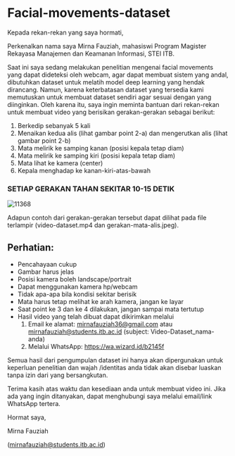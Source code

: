 # Facial-movements-dataset
Kepada rekan-rekan yang saya hormati,

Perkenalkan nama saya Mirna Fauziah, mahasiswi Program Magister Rekayasa Manajemen dan Keamanan Informasi, STEI ITB. 

Saat ini saya sedang melakukan penelitian mengenai facial movements yang dapat dideteksi oleh webcam, agar dapat membuat sistem yang andal, dibutuhkan dataset untuk melatih model deep learning yang hendak dirancang. Namun, karena keterbatasan dataset yang tersedia kami memutuskan untuk membuat dataset sendiri agar sesuai dengan yang diinginkan. Oleh karena itu, saya ingin meminta bantuan dari rekan-rekan untuk membuat video yang berisikan gerakan-gerakan sebagai berikut:
1. Berkedip sebanyak 5 kali 
2. Menaikan kedua alis (lihat gambar point 2-a) dan mengerutkan alis (lihat gambar point 2-b)
3. Mata melirik ke samping kanan (posisi kepala tetap diam)
4. Mata melirik ke samping kiri (posisi kepala tetap diam)
5. Mata lihat ke kamera (center) 
6. Kepala menghadap ke kanan-kiri-atas-bawah

### SETIAP GERAKAN TAHAN SEKITAR 10-15 DETIK

![11368](https://user-images.githubusercontent.com/60698877/97029815-22e37680-1588-11eb-97a3-7e5397045c80.jpg)

Adapun contoh dari gerakan-gerakan tersebut dapat dilihat pada file terlampir (video-dataset.mp4 dan gerakan-mata-alis.jpeg).


## Perhatian:
- Pencahayaan cukup
- Gambar harus jelas
- Posisi kamera boleh landscape/portrait
- Dapat menggunakan kamera hp/webcam 
- Tidak apa-apa bila kondisi sekitar berisik
- Mata harus tetap melihat ke arah kamera, jangan ke layar
- Saat point ke 3 dan ke 4 dilakukan, jangan sampai mata tertutup
- Hasil video yang telah dibuat dapat dikirimkan melalui
  1. Email ke alamat: mirnafauziah36@gmail.com atau mirnafauziah@students.itb.ac.id (subject: Video-Dataset_nama-anda)
  2. Melalui WhatsApp: https://wa.wizard.id/b2145f

Semua hasil dari pengumpulan dataset ini hanya akan dipergunakan untuk keperluan penelitian dan wajah /identitas anda tidak akan disebar luaskan tanpa izin dari yang bersangkutan.  

Terima kasih atas waktu dan kesediaan anda untuk membuat video ini. Jika ada yang ingin ditanyakan, dapat menghubungi saya melalui email/link WhatsApp tertera.

Hormat saya,

Mirna Fauziah

(mirnafauziah@students.itb.ac.id)
